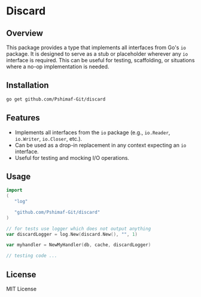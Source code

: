 # Discard

## Overview

This package provides a type that implements all interfaces from Go's `io` package. It is designed to serve as a stub or placeholder wherever any `io` interface is required. This can be useful for testing, scaffolding, or situations where a no-op implementation is needed.

## Installation

```sh
go get github.com/Pshimaf-Git/discard
```

## Features

- Implements all interfaces from the `io` package (e.g., `io.Reader`, `io.Writer`, `io.Closer`, etc.).
- Can be used as a drop-in replacement in any context expecting an `io` interface.
- Useful for testing and mocking I/O operations.

## Usage

```go
import
(
   "log"

   "github.com/Pshimaf-Git/discard"
)

// for tests use logger which does not output anything
var discardLogger = log.New(discard.New(), "", 1)

var myhandler = NewMyHandler(db, cache, discardLogger)

// testing code ...
```

## License

MIT License
